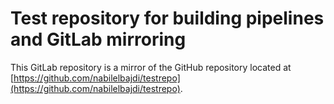 # Test repository for building pipelines and GitLab mirroring

This GitLab repository is a mirror of the GitHub repository located at [https://github.com/nabilelbajdi/testrepo](https://github.com/nabilelbajdi/testrepo). 
